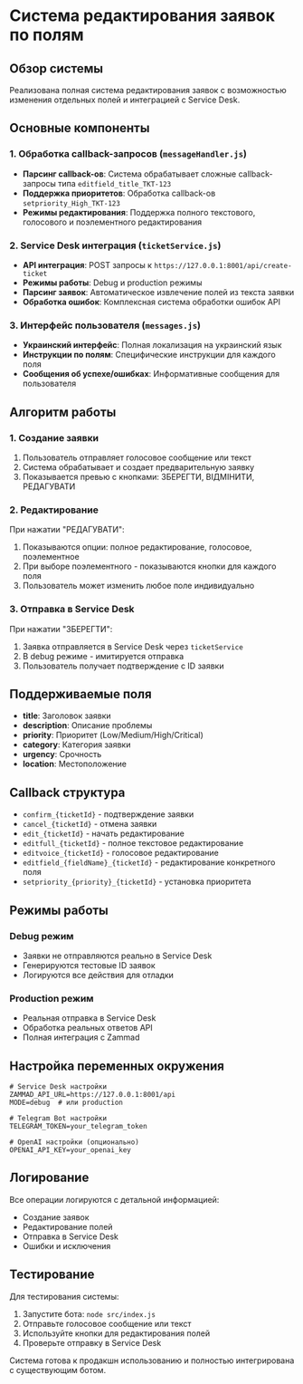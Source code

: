 # Система редактирования заявок по полям

## Обзор системы

Реализована полная система редактирования заявок с возможностью изменения отдельных полей и интеграцией с Service Desk.

## Основные компоненты

### 1. Обработка callback-запросов (`messageHandler.js`)

- **Парсинг callback-ов**: Система обрабатывает сложные callback-запросы типа `editfield_title_TKT-123`
- **Поддержка приоритетов**: Обработка callback-ов `setpriority_High_TKT-123`
- **Режимы редактирования**: Поддержка полного текстового, голосового и поэлементного редактирования

### 2. Service Desk интеграция (`ticketService.js`)

- **API интеграция**: POST запросы к `https://127.0.0.1:8001/api/create-ticket`
- **Режимы работы**: Debug и production режимы
- **Парсинг заявок**: Автоматическое извлечение полей из текста заявки
- **Обработка ошибок**: Комплексная система обработки ошибок API

### 3. Интерфейс пользователя (`messages.js`)

- **Украинский интерфейс**: Полная локализация на украинский язык
- **Инструкции по полям**: Специфические инструкции для каждого поля
- **Сообщения об успехе/ошибках**: Информативные сообщения для пользователя

## Алгоритм работы

### 1. Создание заявки
1. Пользователь отправляет голосовое сообщение или текст
2. Система обрабатывает и создает предварительную заявку
3. Показывается превью с кнопками: ЗБЕРЕГТИ, ВІДМІНИТИ, РЕДАГУВАТИ

### 2. Редактирование
При нажатии "РЕДАГУВАТИ":
1. Показываются опции: полное редактирование, голосовое, поэлементное
2. При выборе поэлементного - показываются кнопки для каждого поля
3. Пользователь может изменить любое поле индивидуально

### 3. Отправка в Service Desk
При нажатии "ЗБЕРЕГТИ":
1. Заявка отправляется в Service Desk через `ticketService`
2. В debug режиме - имитируется отправка
3. Пользователь получает подтверждение с ID заявки

## Поддерживаемые поля

- **title**: Заголовок заявки
- **description**: Описание проблемы
- **priority**: Приоритет (Low/Medium/High/Critical)
- **category**: Категория заявки
- **urgency**: Срочность
- **location**: Местоположение

## Callback структура

- `confirm_{ticketId}` - подтверждение заявки
- `cancel_{ticketId}` - отмена заявки  
- `edit_{ticketId}` - начать редактирование
- `editfull_{ticketId}` - полное текстовое редактирование
- `editvoice_{ticketId}` - голосовое редактирование
- `editfield_{fieldName}_{ticketId}` - редактирование конкретного поля
- `setpriority_{priority}_{ticketId}` - установка приоритета

## Режимы работы

### Debug режим
- Заявки не отправляются реально в Service Desk
- Генерируются тестовые ID заявок
- Логируются все действия для отладки

### Production режим
- Реальная отправка в Service Desk
- Обработка реальных ответов API
- Полная интеграция с Zammad

## Настройка переменных окружения

```env
# Service Desk настройки
ZAMMAD_API_URL=https://127.0.0.1:8001/api
MODE=debug  # или production

# Telegram Bot настройки
TELEGRAM_TOKEN=your_telegram_token

# OpenAI настройки (опционально)
OPENAI_API_KEY=your_openai_key
```

## Логирование

Все операции логируются с детальной информацией:
- Создание заявок
- Редактирование полей  
- Отправка в Service Desk
- Ошибки и исключения

## Тестирование

Для тестирования системы:
1. Запустите бота: `node src/index.js`
2. Отправьте голосовое сообщение или текст
3. Используйте кнопки для редактирования полей
4. Проверьте отправку в Service Desk

Система готова к продакшн использованию и полностью интегрирована с существующим ботом.

